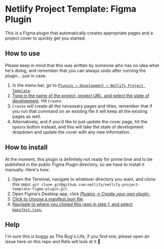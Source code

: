 # Netlify Project Template: Figma Plugin

This is a Figma plugin that automatically creates appropriate pages and a project cover to quickly get you started. 

## How to use

Please keep in mind that this was written by someone who has no idea what he's doing, and remember that you can always undo after running the plugin... just in case.

1. In the menu bar, go to [`Plugins → Development → Netlify Project Template`](/screenshots/screenshot-4.png?raw=true).
2. [Type in the name of the project, project URL, and select the state of development](/screenshots/screenshot-5.png?raw=true). Hit `Create`.
3. `Create` will create all the necessary pages and titles, remember that if you run that command on an existing file it will keep all the existing pages as well. 
4. Alternatively, and if you'd like to just update the cover page, hit the `Update` button instead, and this will take the state of development dropdown and update the cover with any new information.

## How to install

At the moment, this plugin is definitely not ready for prime time and to be published in the public Figma Plugin directory, so we have to install it manually. Here's how:

1. Open the Terminal, navigate to whatever directory you want, and clone this repo: `git clone git@github.com:netlify/netlify-project-template-figma-plugin.git`
2. Open Figma's Desktop app, click [*Plugins* → *Create your own plugin*.](/screenshots/screenshot-1.png?raw=true)
3. [Click to choose a manifest.json file](/screenshots/screenshot-2.png?raw=true).
4. [Navigate to where you cloned this repo in step 1, and select `manifest.json`.](/screenshots/screenshot-3.png?raw=true)

## Help

I'm sure this is buggy as The Bug's Life, if you find one, please open an issue here on this repo and Rafa will look at it 🙏